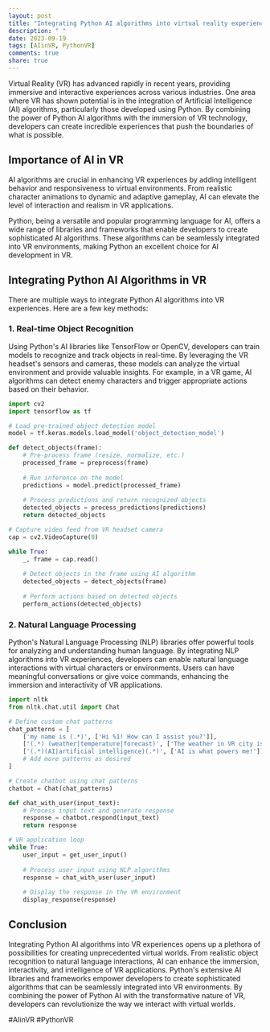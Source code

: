 ```yaml
---
layout: post
title: "Integrating Python AI algorithms into virtual reality experiences"
description: " "
date: 2023-09-19
tags: [AIinVR, PythonVR]
comments: true
share: true
---
```


Virtual Reality (VR) has advanced rapidly in recent years, providing immersive and interactive experiences across various industries. One area where VR has shown potential is in the integration of Artificial Intelligence (AI) algorithms, particularly those developed using Python. By combining the power of Python AI algorithms with the immersion of VR technology, developers can create incredible experiences that push the boundaries of what is possible.

## Importance of AI in VR

AI algorithms are crucial in enhancing VR experiences by adding intelligent behavior and responsiveness to virtual environments. From realistic character animations to dynamic and adaptive gameplay, AI can elevate the level of interaction and realism in VR applications.

Python, being a versatile and popular programming language for AI, offers a wide range of libraries and frameworks that enable developers to create sophisticated AI algorithms. These algorithms can be seamlessly integrated into VR environments, making Python an excellent choice for AI development in VR.

## Integrating Python AI Algorithms in VR

There are multiple ways to integrate Python AI algorithms into VR experiences. Here are a few key methods:

### 1. Real-time Object Recognition

Using Python's AI libraries like TensorFlow or OpenCV, developers can train models to recognize and track objects in real-time. By leveraging the VR headset's sensors and cameras, these models can analyze the virtual environment and provide valuable insights. For example, in a VR game, AI algorithms can detect enemy characters and trigger appropriate actions based on their behavior.

```python
import cv2
import tensorflow as tf

# Load pre-trained object detection model
model = tf.keras.models.load_model('object_detection_model')

def detect_objects(frame):
    # Pre-process frame (resize, normalize, etc.)
    processed_frame = preprocess(frame)
    
    # Run inference on the model
    predictions = model.predict(processed_frame)
    
    # Process predictions and return recognized objects
    detected_objects = process_predictions(predictions)
    return detected_objects

# Capture video feed from VR headset camera
cap = cv2.VideoCapture(0)

while True:
    _, frame = cap.read()
    
    # Detect objects in the frame using AI algorithm
    detected_objects = detect_objects(frame)
    
    # Perform actions based on detected objects
    perform_actions(detected_objects)
```

### 2. Natural Language Processing

Python's Natural Language Processing (NLP) libraries offer powerful tools for analyzing and understanding human language. By integrating NLP algorithms into VR experiences, developers can enable natural language interactions with virtual characters or environments. Users can have meaningful conversations or give voice commands, enhancing the immersion and interactivity of VR applications.

```python
import nltk
from nltk.chat.util import Chat

# Define custom chat patterns
chat_patterns = [
    ['my name is (.*)', ['Hi %1! How can I assist you?']],
    ['(.*) (weather|temperature|forecast)', ['The weather in VR city is sunny!']],
    ['(.*)(AI|artificial intelligence)(.*)', ['AI is what powers me!']],
    # Add more patterns as desired
]

# Create chatbot using chat patterns
chatbot = Chat(chat_patterns)

def chat_with_user(input_text):
    # Process input text and generate response
    response = chatbot.respond(input_text)
    return response

# VR application loop
while True:
    user_input = get_user_input()
    
    # Process user input using NLP algorithms
    response = chat_with_user(user_input)
    
    # Display the response in the VR environment
    display_response(response)
```

## Conclusion

Integrating Python AI algorithms into VR experiences opens up a plethora of possibilities for creating unprecedented virtual worlds. From realistic object recognition to natural language interactions, AI can enhance the immersion, interactivity, and intelligence of VR applications. Python's extensive AI libraries and frameworks empower developers to create sophisticated algorithms that can be seamlessly integrated into VR environments. By combining the power of Python AI with the transformative nature of VR, developers can revolutionize the way we interact with virtual worlds.

#AIinVR #PythonVR